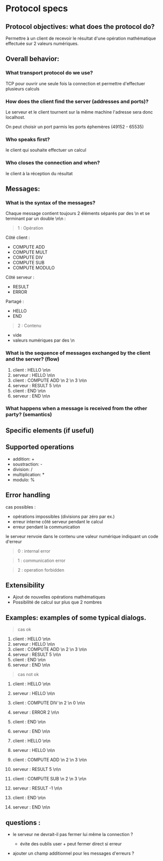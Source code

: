 # Protocol specs

## Protocol objectives: what does the protocol do?

Permettre à un client de recevoir le résultat d'une opération mathématique effectuée sur 2 valeurs numériques.

## Overall behavior:

### What transport protocol do we use?
TCP pour ouvrir une seule fois la connection et permettre d'effectuer plusieurs calculs

### How does the client find the server (addresses and ports)?

Le serveur et le client tournent sur la même machine l'adresse sera donc localhost.

On peut choisir un port parmis les ports éphemères (49152 - 65535)

### Who speaks first?
le client qui souhaite effectuer un calcul

### Who closes the connection and when?
le client à la réception du résultat

## Messages:
### What is the syntax of the messages?

Chaque message contient toujours 2 éléments séparés par des \n et se terminant par un double \n\n :

> 1 : Opération

Côté client :

- COMPUTE ADD
- COMPUTE MULT
- COMPUTE DIV
- COMPUTE SUB
- COMPUTE MODULO

Côté serveur :
- RESULT
- ERROR

Partagé :

- HELLO
- END

> 2 : Contenu

- vide
- valeurs numériques par des \n

### What is the sequence of messages exchanged by the client and the server? (flow)
1. client : HELLO \n\n
2. serveur : HELLO \n\n
3. client : COMPUTE ADD \n 2 \n 3 \n\n
4. serveur : RESULT 5 \n\n
5. client : END \n\n
6. serveur : END \n\n

### What happens when a message is received from the other party? (semantics)

## Specific elements (if useful)

## Supported operations

- addition: +
- soustraction: -
- division: /
- multiplication: *
- modulo: %

## Error handling

cas possibles :

- opérations impossibles (divisions par zéro par ex.)
- erreur interne côté serveur pendant le calcul
- erreur pendant la communication

le serveur renvoie dans le contenu une valeur numérique indiquant un code d'erreur

> 0 : internal error

> 1 : communication error

> 2 : operation forbidden

## Extensibility

- Ajout de nouvelles opérations mathématiques
- Possibilité de calcul sur plus que 2 nombres

## Examples: examples of some typical dialogs.

> cas ok

1. client : HELLO \n\n
2. serveur : HELLO \n\n
3. client : COMPUTE ADD \n 2 \n 3 \n\n
4. serveur : RESULT 5 \n\n
5. client : END \n\n
6. serveur : END \n\n

> cas not ok

1. client : HELLO \n\n
2. serveur : HELLO \n\n
3. client : COMPUTE DIV \n 2 \n 0 \n\n
4. serveur : ERROR 2 \n\n
5. client : END \n\n
6. serveur : END \n\n

1. client : HELLO \n\n
2. serveur : HELLO \n\n
3. client : COMPUTE ADD \n 2 \n 3 \n\n
4. serveur : RESULT 5 \n\n
3. client : COMPUTE SUB \n 2 \n 3 \n\n
4. serveur : RESULT -1 \n\n
5. client : END \n\n
6. serveur : END \n\n


## questions :

- le serveur ne devrait-il pas fermer lui même la connection ?
    - évite des oublis user + peut fermer direct si erreur

- ajouter un champ additionnel pour les messages d'erreurs ?